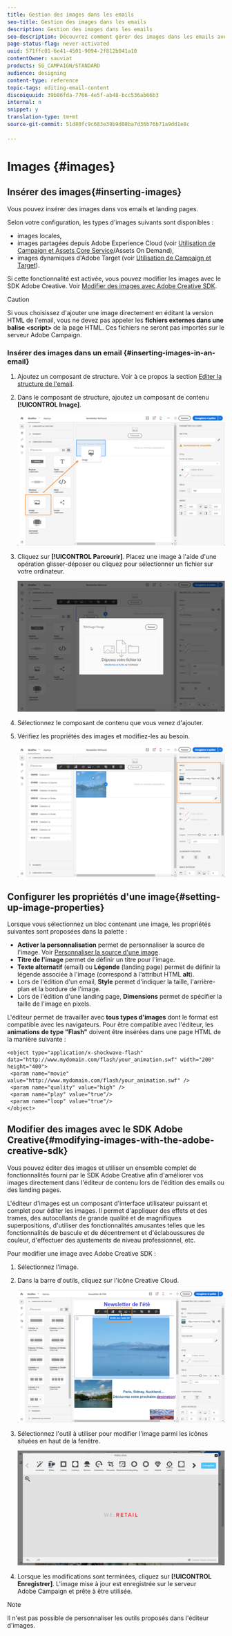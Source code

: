 ```yaml
---
title: Gestion des images dans les emails
seo-title: Gestion des images dans les emails
description: Gestion des images dans les emails
seo-description: Découvrez comment gérer des images dans les emails avec le Concepteur d'email.
page-status-flag: never-activated
uuid: 571ffc01-6e41-4501-9094-2f812b041a10
contentOwner: sauviat
products: SG_CAMPAIGN/STANDARD
audience: designing
content-type: reference
topic-tags: editing-email-content
discoiquuid: 39b86fda-7766-4e5f-ab48-bcc536ab66b3
internal: n
snippet: y
translation-type: tm+mt
source-git-commit: 51d80fc9c683e39b9d08ba7d36b76b71a9dd1e8c

---
```



# Images {#images}

## Insérer des images{#inserting-images}

Vous pouvez insérer des images dans vos emails et landing pages.

Selon votre configuration, les types d'images suivants sont disponibles :

* images locales,
* images partagées depuis Adobe Experience Cloud (voir [Utilisation de Campaign et Assets Core Service](../../integrating/using/working-with-campaign-and-assets-core-service.md)/Assets On Demand),
* images dynamiques d'Adobe Target (voir [Utilisation de Campaign et Target](../../integrating/using/about-campaign-target-integration.md)).

Si cette fonctionnalité est activée, vous pouvez modifier les images avec le SDK Adobe Creative. Voir [Modifier des images avec Adobe Creative SDK](#modifying-images-with-the-adobe-creative-sdk).

>[!CAUTION]
>
>Si vous choisissez d'ajouter une image directement en éditant la version HTML de l'email, vous ne devez pas appeler les **fichiers externes dans une balise &lt;script&gt;** de la page HTML. Ces fichiers ne seront pas importés sur le serveur Adobe Campaign.

### Insérer des images dans un email   {#inserting-images-in-an-email}

1. Ajoutez un composant de structure. Voir à ce propos la section [Editer la structure de l'email](../../designing/using/designing-from-scratch.md#defining-the-email-structure).
1. Dans le composant de structure, ajoutez un composant de contenu **[!UICONTROL Image]**.

   ![](assets/des_insert_images_1.png)

1. Cliquez sur **[!UICONTROL Parcourir]**. Placez une image à l'aide d'une opération glisser-déposer ou cliquez pour sélectionner un fichier sur votre ordinateur.

   ![](assets/des_insert_images_2.png)

1. Sélectionnez le composant de contenu que vous venez d'ajouter.
1. Vérifiez les propriétés des images et modifiez-les au besoin.

   ![](assets/des_insert_images_3.png)

## Configurer les propriétés d'une image{#setting-up-image-properties}

Lorsque vous sélectionnez un bloc contenant une image, les propriétés suivantes sont proposées dans la palette :

* **Activer la personnalisation** permet de personnaliser la source de l'image. Voir [Personnaliser la source d'une image](../../designing/using/personalization.md#personalizing-an-image-source).
* **Titre de l'image** permet de définir un titre pour l'image.
* **Texte alternatif** (email) ou **Légende** (landing page) permet de définir la légende associée à l'image (correspond à l'attribut HTML **alt**).
* Lors de l'édition d'un email, **Style** permet d'indiquer la taille, l'arrière-plan et la bordure de l'image.
* Lors de l'édition d'une landing page, **Dimensions** permet de spécifier la taille de l'image en pixels.

L'éditeur permet de travailler avec **tous types d'images** dont le format est compatible avec les navigateurs. Pour être compatible avec l'éditeur, les **animations de type "Flash"** doivent être insérées dans une page HTML de la manière suivante :      

```
<object type="application/x-shockwave-flash" data="http://www.mydomain.com/flash/your_animation.swf" width="200" height="400">
 <param name="movie" value="http://www.mydomain.com/flash/your_animation.swf" />
 <param name="quality" value="high" />
 <param name="play" value="true"/>
 <param name="loop" value="true"/> 
</object>
```

## Modifier des images avec le SDK Adobe Creative{#modifying-images-with-the-adobe-creative-sdk}

Vous pouvez éditer des images et utiliser un ensemble complet de fonctionnalités fourni par le SDK Adobe Creative afin d'améliorer vos images directement dans l'éditeur de contenu lors de l'édition des emails ou des landing pages.

L'éditeur d'images est un composant d'interface utilisateur puissant et complet pour éditer les images. Il permet d'appliquer des effets et des trames, des autocollants de grande qualité et de magnifiques superpositions, d'utiliser des fonctionnalités amusantes telles que les fonctionnalités de bascule et de décentrement et d'éclaboussures de couleur, d'effectuer des ajustements de niveau professionnel, etc.

Pour modifier une image avec Adobe Creative SDK :

1. Sélectionnez l'image.
1. Dans la barre d'outils, cliquez sur l'icône Creative Cloud.

   ![](assets/des_creative_sdk_icon.png)

1. Sélectionnez l'outil à utiliser pour modifier l'image parmi les icônes situées en haut de la fenêtre.

   ![](assets/email_designer_ccsdktoolbar.png)

1. Lorsque les modifications sont terminées, cliquez sur **[!UICONTROL Enregistrer]**. L'image mise à jour est enregistrée sur le serveur Adobe Campaign et prête à être utilisée.

>[!NOTE]
Il n'est pas possible de personnaliser les outils proposés dans l'éditeur d'images.

